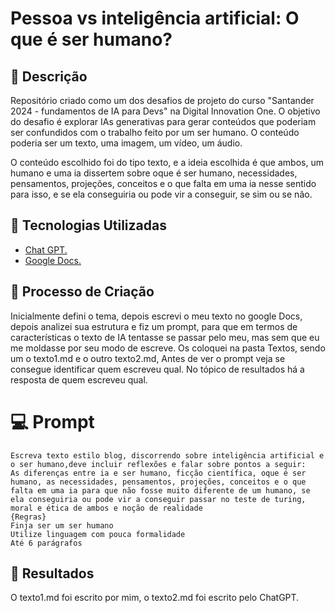 # Pessoa vs inteligência artificial: O que é ser humano?

## 📒 Descrição
Repositório criado como um dos desafios de projeto do curso "Santander 2024 - fundamentos de IA para Devs" na Digital Innovation One.
O objetivo do desafio é explorar IAs generativas para gerar conteúdos que poderiam ser confundidos com o trabalho feito por um ser humano. O conteúdo poderia ser um texto, uma imagem, um vídeo, um áudio.

O conteúdo escolhido foi do tipo texto, e a ideia escolhida é que ambos, um humano e uma ia dissertem sobre oque é ser humano, necessidades, pensamentos, projeções, conceitos e o que falta em uma ia nesse sentido para isso, e se ela conseguiria ou pode vir a conseguir, se sim ou se não.

## 🤖 Tecnologias Utilizadas
- [Chat GPT.](https://chatgpt.com)
- [Google Docs.]()


## 🧐 Processo de Criação
Inicialmente defini o tema, depois escrevi o meu texto no google Docs, depois analizei sua estrutura e fiz um prompt, para que em termos de características o texto de IA tentasse se passar pelo meu, mas sem que eu me moldasse por seu modo de escreve. Os coloquei na pasta Textos, sendo um o texto1.md e o outro texto2.md, Antes de ver o prompt veja se consegue identificar quem escreveu qual. No tópico de resultados há a resposta de quem escreveu qual.

# 💻 Prompt
```
Escreva texto estilo blog, discorrendo sobre inteligência artificial e o ser humano,deve incluir reflexões e falar sobre pontos a seguir:
As diferenças entre ia e ser humano, ficção científica, oque é ser humano, as necessidades, pensamentos, projeções, conceitos e o que falta em uma ia para que não fosse muito diferente de um humano, se ela conseguiria ou pode vir a conseguir passar no teste de turing, moral e ética de ambos e noção de realidade
{Regras}
Finja ser um ser humano
Utilize linguagem com pouca formalidade
Até 6 parágrafos
```

## 🚀 Resultados
O texto1.md foi escrito por mim, o texto2.md foi escrito pelo ChatGPT.
